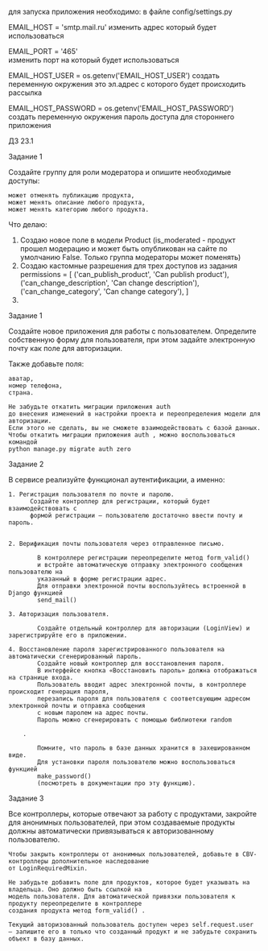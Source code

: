 для запуска приложения необходимо:
в файле config/settings.py


EMAIL_HOST = 'smtp.mail.ru'
изменить адрес который будет использоваться

EMAIL_PORT = '465'                                      
изменить порт на который будет использоваться

EMAIL_HOST_USER = os.getenv('EMAIL_HOST_USER')
создать переменную окружения это эл.адрес с которого будет происходить рассылка

EMAIL_HOST_PASSWORD = os.getenv('EMAIL_HOST_PASSWORD')  
создать переменную окружения пароль доступа для стороннего приложения  

ДЗ 23.1

Задание 1

Создайте группу для роли модератора и опишите необходимые доступы:

    может отменять публикацию продукта,
    может менять описание любого продукта,
    может менять категорию любого продукта.

Что делаю:
1. Создаю новое поле в модели Product (is_moderated - продукт прошел модерацию и может быть опубликован на сайте
   по умолчанию False. Только группа модераторы может поменять)
2. Создаю кастомные разрешения для трех доступов из задания  
   permissions = [
            ('can_publish_product', 'Can publish product'),
            ('can_change_description', 'Can change description'),
            ('can_change_category', 'Can change category'),
        ]
3. 




Задание 1

Создайте новое приложения для работы с пользователем. 
Определите собственную форму для пользователя, 
при этом задайте электронную почту как поле для авторизации.

Также добавьте поля:

    аватар,
    номер телефона,
    страна.

    Не забудьте откатить миграции приложения auth
    до внесения изменений в настройки проекта и переопределения модели для авторизации. 
    Если этого не сделать, вы не сможете взаимодействовать с базой данных. 
    Чтобы откатить миграции приложения auth , можно воспользоваться командой
    python manage.py migrate auth zero


Задание 2

В сервисе реализуйте функционал аутентификации, а именно:

    1. Регистрация пользователя по почте и паролю.
          Создайте контроллер для регистрации, который будет взаимодействовать с 
          формой регистрации — пользователю достаточно ввести почту и пароль.

    
    2. Верификация почты пользователя через отправленное письмо.

            В контроллере регистрации переопределите метод form_valid()
            и встройте автоматическую отправку электронного сообщения пользователю на 
            указанный в форме регистрации адрес.
            Для отправки электронной почты воспользуйтесь встроенной в Django функцией
            send_mail()

    3. Авторизация пользователя.
        
            Создайте отдельный контроллер для авторизации (LoginView) и зарегистрируйте его в приложении.

    4. Восстановление пароля зарегистрированного пользователя на автоматически сгенерированный пароль.
            Создайте новый контроллер для восстановления пароля.
            В интерфейсе кнопка «Восстановить пароль» должна отображаться на странице входа.
            Пользователь вводит адрес электронной почты, в контроллере происходит генерация пароля, 
            перезапись пароля для пользователя с соответсвующим адресом электронной почты и отправка сообщения 
            с новым паролем на адрес почты.
            Пароль можно сгенерировать с помощью библиотеки random

        .

            Помните, что пароль в базе данных хранится в захешированном виде. 
            Для установки пароля пользователю можно воспользоваться функцией
            make_password()
            (посмотреть в документации про эту функцию).

Задание 3

Все контроллеры, которые отвечают за работу с продуктами, закройте для анонимных пользователей, 
при этом создаваемые продукты должны автоматически привязываться к авторизованному пользователю.

    Чтобы закрыть контроллеры от анонимных пользователей, добавьте в CBV-контроллеры дополнительное наследование
    от LoginRequiredMixin.

    Не забудьте добавить поле для продуктов, которое будет указывать на владельца. Оно должно быть ссылкой на 
    модель пользователя. Для автоматической привязки пользователя к продукту переопределите в контроллере 
    создания продукта метод form_valid() .

    Текущий авторизованный пользователь доступен через self.request.user
    — запишите его в только что созданный продукт и не забудьте сохранить объект в базу данных.
